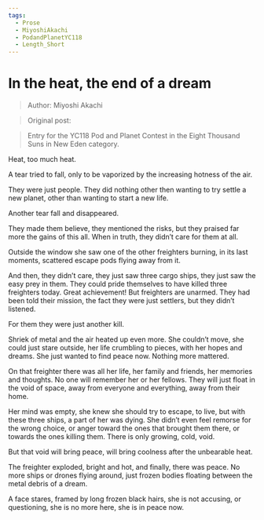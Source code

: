 ```yaml
---
tags:
  - Prose
  - MiyoshiAkachi
  - PodandPlanetYC118
  - Length_Short
---
```


# In the heat, the end of a dream

> Author: Miyoshi Akachi

> Original post:

> Entry for the YC118 Pod and Planet Contest in the Eight Thousand Suns in New Eden category.


Heat, too much heat.

A tear tried to fall, only to be vaporized by the increasing hotness of the air.

They were just people. They did nothing other then wanting to try settle a new planet, other than wanting to start a new life.

Another tear fall and disappeared.

They made them believe, they mentioned the risks, but they praised far more the gains of this all. When in truth, they didn’t care for them at all.

Outside the window she saw one of the other freighters burning, in its last moments, scattered escape pods flying away from it.

And then, they didn’t care, they just saw three cargo ships, they just saw the easy prey in them. They could pride themselves to have killed three freighters today. Great achievement! But freighters are unarmed. They had been told their mission, the fact they were just settlers, but they didn’t listened.

For them they were just another kill.

Shriek of metal and the air heated up even more. She couldn’t move, she could just stare outside, her life crumbling to pieces, with her hopes and dreams. She just wanted to find peace now. Nothing more mattered.

On that freighter there was all her life, her family and friends, her memories and thoughts. No one will remember her or her fellows. They will just float in the void of space, away from everyone and everything, away from their home.

Her mind was empty, she knew she should try to escape, to live, but with these three ships, a part of her was dying. She didn’t even feel remorse for the wrong choice, or anger toward the ones that brought them there, or towards the ones killing them. There is only growing, cold, void.

But that void will bring peace, will bring coolness after the unbearable heat.



The freighter exploded, bright and hot, and finally, there was peace. No more ships or drones flying around, just frozen bodies floating between the metal debris of a dream.

A face stares, framed by long frozen black hairs, she is not accusing, or questioning, she is no more here, she is in peace now.
